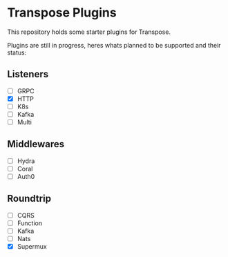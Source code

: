 # Transpose Plugins

This repository holds some starter plugins for Transpose.

Plugins are still in progress, heres whats planned to be supported and their status:

## Listeners

- [ ] GRPC   
- [x] HTTP   
- [ ] K8s   
- [ ] Kafka   
- [ ] Multi   

## Middlewares

- [ ] Hydra   
- [ ] Coral   
- [ ] Auth0   

## Roundtrip

- [ ] CQRS   
- [ ] Function   
- [ ] Kafka   
- [ ] Nats   
- [x] Supermux   
